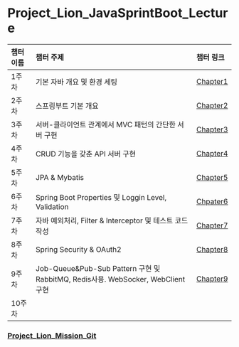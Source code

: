 # Project_Lion_JavaSprintBoot_Lecture

| 챕터 이름 | 챕터 주제 | 챕터 링크|
| :--- | :--- | :--- |
| 1주차 | 기본 자바 개요 및 환경 세팅 | [Chapter1](https://github.com/Kal-MH/Project_Lion_JavaSpringBoot_Lecture/tree/master/Chapter1) |
| 2주차 | 스프링부트 기본 개요 | [Chapter2](https://github.com/Kal-MH/Project_Lion_JavaSpringBoot_Lecture/tree/master/Chapter2) |
| 3주차 | 서버-클라이언트 관계에서 MVC 패턴의 간단한 서버 구현 | [Chapter3](https://github.com/Kal-MH/Project_Lion_JavaSpringBoot_Lecture/tree/master/Chapter3) |
| 4주차 | CRUD 기능을 갖춘 API 서버 구현 | [Chapter4](https://github.com/Kal-MH/Project_Lion_JavaSpringBoot_Lecture/tree/master/Chapter4) |
| 5주차 | JPA & Mybatis | [Chapter5](https://github.com/Kal-MH/Project_Lion_JavaSpringBoot_Lecture/tree/master/Chapter5) |
| 6주차 | Spring Boot Properties 및 Loggin Level, Validation | [Chpater6](https://github.com/Kal-MH/Project_Lion_JavaSpringBoot_Lecture/tree/master/Chapter6) |
| 7주차 | 자바 예외처리, Filter & Interceptor 및 테스트 코드 작성 | [Chapter7](https://github.com/Kal-MH/Project_Lion_JavaSpringBoot_Lecture/tree/master/Chapter7) |
| 8주차 | Spring Security & OAuth2 | [Chapter8](https://github.com/Kal-MH/Project_Lion_JavaSpringBoot_Lecture/tree/master/Chapter8) |
| 9주차 | Job-Queue&Pub-Sub Pattern 구현 및 RabbitMQ, Redis사용. WebSocker, WebClient 구현 | [Chapter9](https://github.com/Kal-MH/Project_Lion_JavaSpringBoot_Lecture/tree/master/Chapter9) |
| 10주차 | | |

### [Project_Lion_Mission_Git](https://github.com/Kal-MH/Spring_Boot_Mission)
